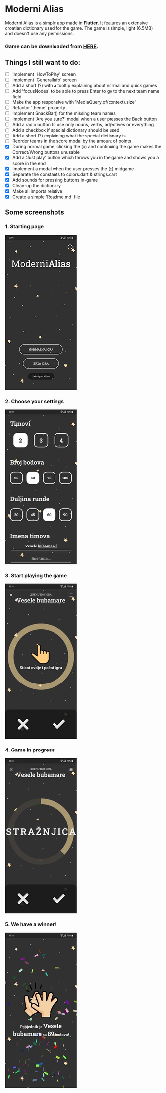 # Moderni Alias

Moderni Alias is a simple app made in **Flutter**.
It features an extensive croatian dictionary used for the game.
The game is simple, light (6.5MB) and doesn't use any permissions.

### Game can be downloaded from [HERE](https://github.com/jokilic/moderni_alias/raw/master/moderni_alias.apk).

## Things I still want to do:

- [ ] Implement 'HowToPlay' screen
- [ ] Implement 'GeneralInfo' screen
- [ ] Add a short (?) with a tooltip explaining about normal and quick games
- [ ] Add 'focusNodes' to be able to press Enter to go to the next team name field
- [ ] Make the app responsive with 'MediaQuery.of(context).size'
- [ ] Refactor 'theme' property
- [ ] Implement SnackBar() for the missing team names
- [ ] Implement 'Are you sure?' modal when a user presses the Back button
- [ ] Add a radio button to use only nouns, verbs, adjectives or everything
- [ ] Add a checkbox if special dictionary should be used
- [ ] Add a short (?) explaining what the special dictionary is
- [ ] Reorder teams in the score modal by the amount of points
- [x] During normal game, clicking the (x) and continuing the game makes the Correct/Wrong buttons unusable
- [x] Add a 'Just play' button which throws you in the game and shows you a score in the end
- [x] Implement a modal when the user presses the (x) midgame
- [x] Separate the constants to colors.dart & strings.dart
- [x] Add sounds for pressing buttons in-game
- [x] Clean-up the dictionary
- [x] Make all imports relative
- [x] Create a simple 'Readme.md' file

## Some screenshots

### 1. Starting page

![Home page](https://raw.githubusercontent.com/jokilic/moderni_alias/master/screenshots/1-home_page.jpg)

### 2. Choose your settings

![Start page](https://raw.githubusercontent.com/jokilic/moderni_alias/master/screenshots/2-start_game.jpg)

### 3. Start playing the game

![Playing game 1](https://raw.githubusercontent.com/jokilic/moderni_alias/master/screenshots/3-playing_game1.jpg)

### 4. Game in progress

![Playing game 2](https://raw.githubusercontent.com/jokilic/moderni_alias/master/screenshots/4-playing_game2.jpg)

### 5. We have a winner!

![Game finished](https://raw.githubusercontent.com/jokilic/moderni_alias/master/screenshots/5-game_finished.jpg)
